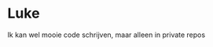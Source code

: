 # Luke

Ik kan wel mooie code schrijven, maar alleen in private repos

<!---
LukevandePol/LukevandePol is a ✨ special ✨ repository because its `README.md` (this file) appears on your GitHub profile.
You can click the Preview link to take a look at your changes.
--->
